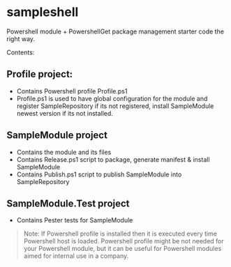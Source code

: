 # sampleshell
Powershell module + PowershellGet package management starter code the right way. 

Contents:

## Profile project:
* Contains Powershell profile Profile.ps1
* Profile.ps1 is used to have global configuration for the module and register SampleRepository if its not registered,
install SampleModule newest version if its not installed.

## SampleModule project
* Contains the module and its files
* Contains Release.ps1 script to package, generate manifest & install SampleModule
* Contains Publish.ps1 script to publish SampleModule into SampleRepository

## SampleModule.Test project
* Contains Pester tests for SampleModule

> Note:
If Powershell profile is installed then it is executed every time Powershell host is loaded.
Powershell profile might be not needed for your Powershell module, 
but it can be useful for Powershell modules aimed for internal use in a company.